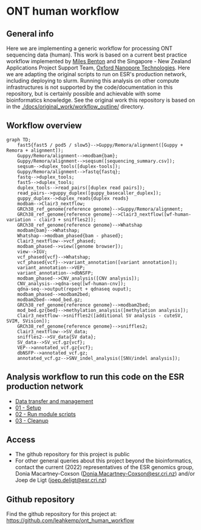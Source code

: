 # ONT human workflow

## General info

Here we are implementing a generic workflow for processing ONT sequencing data (human). This work is based on a current best practice workflow implemented by [Miles Benton](https://github.com/sirselim) and the Singapore - New Zealand Applications Project Support Team, [Oxford Nanopore Technologies](https://github.com/nanoporetech). Here we are adapting the original scripts to run on ESR's production network, including deploying to slurm. Running this analysis on other compute infrastructures is not supported by the code/documentation in this repository, but is certainly possible and achievable with some bioinformatics knowledge. See the original work this repository is based on in the [./docs/original_work/workflow_outline/](./docs/original_work/workflow_outline/) directory.

## Workflow overview

```mermaid
graph TD;
    fast5{fast5 / pod5 / slow5}-->Guppy/Remora/alignment([Guppy + Remora + alignment]);
    Guppy/Remora/alignment-->modbam{bam};
    Guppy/Remora/alignment-->seqsum([sequencing_summary.csv]);
    seqsum-->duplex_tools([duplex-tools]);
    Guppy/Remora/alignment-->fastq{fastq};
    fastq-->duplex_tools;
    fast5-->duplex_tools;
    duplex_tools-->read_pairs([duplex read pairs]);
    read_pairs-->guppy_duplex([guppy_basecaller_duplex]);
    guppy_duplex-->duplex_reads{duplex reads}
    modbam-->Clair3_nextflow;
    GRCh38_ref_genome{reference genome}-->Guppy/Remora/alignment;
    GRCh38_ref_genome{reference genome}-->Clair3_nextflow([wf-human-variation - clair3 + sniffles2]);
    GRCh38_ref_genome{reference genome}-->Whatshap
    modbam{bam}-->Whatshap;
    Whatshap-->modbam_phased{bam - phased};
    Clair3_nextflow-->vcf_phased;
    modbam_phased-->view([genome browser]);
    view-->IGV;
    vcf_phased{vcf}-->Whatshap;
    vcf_phased{vcf}-->variant_annotation([variant annotation]);
    variant_annotation-->VEP;
    variant_annotation-->dbNSFP;
    modbam_phased-->CNV_analysis([CNV analysis]);
    CNV_analysis-->qdna-seq([wf-human-cnv]);
    qdna-seq-->output(report + qdnaseq ouput);
    modbam_phased-->modbam2bed;
    modbam2bed-->mod_bed.gz;
    GRCh38_ref_genome{reference genome}-->modbam2bed;
    mod_bed.gz{bed}-->methylation_analysis([methylation analysis]);
    Clair3_nextflow-->sniffles2([additional SV analysis - cuteSV, SVIM, SVision]);
    GRCh38_ref_genome{reference genome}-->sniffles2;
    Clair3_nextflow-->SV_data;
    sniffles2-->SV_data{SV data};
    SV_data-->SV_vcf.gz{vcf};
    VEP-->annotated_vcf.gz{vcf};
    dbNSFP-->annotated_vcf.gz;
    annotated_vcf.gz-->SNV_indel_analysis([SNV/indel analysis]);
```

## Analysis workflow to run this code on the ESR production network

- [Data transfer and management](https://github.com/leahkemp/ont_human_workflow/blob/main/docs/data_transfer_and_management/data_transfer_and_management.md)
- [01 - Setup](https://github.com/leahkemp/ont_human_workflow/blob/main/docs/analysis_docs/01_setup.md)
- [02 - Run module scripts](https://github.com/leahkemp/ont_human_workflow/blob/main/docs/analysis_docs/02_run_module_scripts.md)
- [03 - Cleanup](https://github.com/leahkemp/ont_human_workflow/blob/main/docs/cleanup/cleanup.md)

## Access

- The github repository for this project is public
- For other general queries about this project beyond the bioinformatics, contact the current (2022) representatives of the ESR genomics group, Donia Macartney-Coxson (Donia.Macartney-Coxson@esr.cri.nz) and/or Joep de Ligt (joep.deligt@esr.cri.nz)

## Github repository

Find the github repository for this project at: https://github.com/leahkemp/ont_human_workflow
